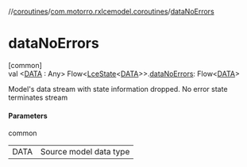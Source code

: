 //[coroutines](../../index.md)/[com.motorro.rxlcemodel.coroutines](index.md)/[dataNoErrors](data-no-errors.md)

# dataNoErrors

[common]\
val &lt;[DATA](data-no-errors.md) : Any&gt; Flow&lt;[LceState](../../../lce/lce/com.motorro.rxlcemodel.lce/-lce-state/index.md)&lt;[DATA](data-no-errors.md)&gt;&gt;.[dataNoErrors](data-no-errors.md): Flow&lt;[DATA](data-no-errors.md)&gt;

Model's data stream with state information dropped. No error state terminates stream

#### Parameters

common

| | |
|---|---|
| DATA | Source model data type |
